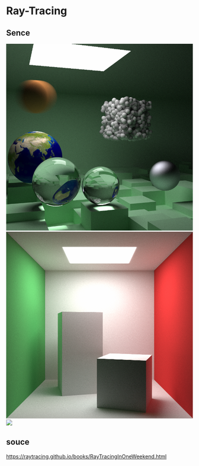# Ray-Tracing

## Sence

![](Ray_Tracing/data/rayTracingFinalSnece.png)
![](Ray_Tracing/data/rayTrachingCornellBox.png)
![](Ray_Tracing/data/rayTraching4K.png)

## souce

https://raytracing.github.io/books/RayTracingInOneWeekend.html

